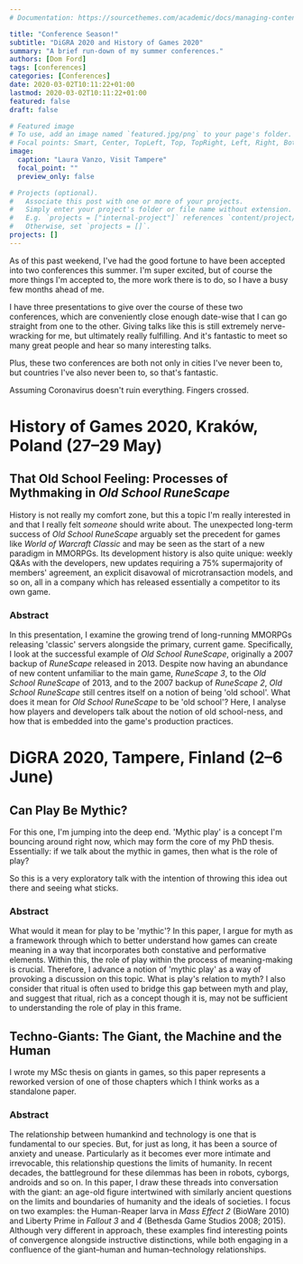 ```yaml
---
# Documentation: https://sourcethemes.com/academic/docs/managing-content/

title: "Conference Season!"
subtitle: "DiGRA 2020 and History of Games 2020"
summary: "A brief run-down of my summer conferences."
authors: [Dom Ford]
tags: [conferences]
categories: [Conferences]
date: 2020-03-02T10:11:22+01:00
lastmod: 2020-03-02T10:11:22+01:00
featured: false
draft: false

# Featured image
# To use, add an image named `featured.jpg/png` to your page's folder.
# Focal points: Smart, Center, TopLeft, Top, TopRight, Left, Right, BottomLeft, Bottom, BottomRight.
image:
  caption: "Laura Vanzo, Visit Tampere"
  focal_point: ""
  preview_only: false

# Projects (optional).
#   Associate this post with one or more of your projects.
#   Simply enter your project's folder or file name without extension.
#   E.g. `projects = ["internal-project"]` references `content/project/deep-learning/index.md`.
#   Otherwise, set `projects = []`.
projects: []
---
```


As of this past weekend, I've had the good fortune to have been accepted into two conferences this summer. I'm super excited, but of course the more things I'm accepted to, the more work there is to do, so I have a busy few months ahead of me.

I have three presentations to give over the course of these two conferences, which are conveniently close enough date-wise that I can go straight from one to the other. Giving talks like this is still extremely nerve-wracking for me, but ultimately really fulfilling. And it's fantastic to meet so many great people and hear so many interesting talks.

Plus, these two conferences are both not only in cities I've never been to, but countries I've also never been to, so that's fantastic.

Assuming Coronavirus doesn't ruin everything. Fingers crossed.

# History of Games 2020, Kraków, Poland (27–29 May)

## That Old School Feeling: Processes of Mythmaking in *Old School RuneScape*

History is not really my comfort zone, but this a topic I'm really interested in and that I really felt *someone* should write about. The unexpected long-term success of *Old School RuneScape* arguably set the precedent for games like *World of Warcraft Classic* and may be seen as the start of a new paradigm in MMORPGs. Its development history is also quite unique: weekly Q&As with the developers, new updates requiring a 75% supermajority of members' agreement, an explicit disavowal of microtransaction models, and so on, all in a company which has released essentially a competitor to its own game.

### Abstract

In this presentation, I examine the growing trend of long-running MMORPGs releasing 'classic' servers alongside the primary, current game. Specifically, I look at the successful example of *Old School RuneScape*, originally a 2007 backup of *RuneScape* released in 2013. Despite now having an abundance of new content unfamiliar to the main game, *RuneScape 3*, to the *Old School RuneScape* of 2013, and to the 2007 backup of *RuneScape 2*, *Old School RuneScape* still centres itself on a notion of being 'old school'. What does it mean for *Old School RuneScape* to be 'old school'? Here, I analyse how players and developers talk about the notion of old school-ness, and how that is embedded into the game's production practices. 

# DiGRA 2020, Tampere, Finland (2–6 June)

## Can Play Be Mythic?

For this one, I'm jumping into the deep end. 'Mythic play' is a concept I'm bouncing around right now, which may form the core of my PhD thesis. Essentially: if we talk about the mythic in games, then what is the role of play?

So this is a very exploratory talk with the intention of throwing this idea out there and seeing what sticks.

### Abstract

What would it mean for play to be 'mythic'? In this paper, I argue for myth as a framework through which to better understand how games can create meaning in a way that incorporates both constative and performative elements. Within this, the role of play within the process of meaning-making is crucial. Therefore, I advance a notion of 'mythic play' as a way of provoking a discussion on this topic. What is play's relation to myth? I also consider that ritual is often used to bridge this gap between myth and play, and suggest that ritual, rich as a concept though it is, may not be sufficient to understanding the role of play in this frame.

## Techno-Giants: The Giant, the Machine and the Human

I wrote my MSc thesis on giants in games, so this paper represents a reworked version of one of those chapters which I think works as a standalone paper.

### Abstract

The relationship between humankind and technology is one that is fundamental to our species. But, for just as long, it has been a source of anxiety and unease. Particularly as it becomes ever more intimate and irrevocable, this relationship questions the limits of humanity. In recent decades, the battleground for these dilemmas has been in robots, cyborgs, androids and so on. In this paper, I draw these threads into conversation with the giant: an age-old figure intertwined with similarly ancient questions on the limits and boundaries of humanity and the ideals of societies. I focus on two examples: the Human-Reaper larva in *Mass Effect 2* (BioWare 2010) and Liberty Prime in *Fallout 3* and *4* (Bethesda Game Studios 2008; 2015). Although very different in approach, these examples find interesting points of convergence alongside instructive distinctions, while both engaging in a confluence of the giant–human and human–technology relationships.